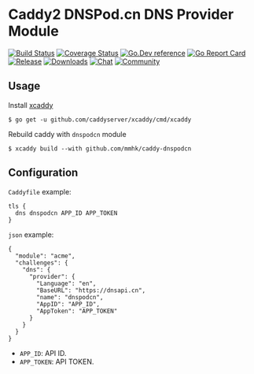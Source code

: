# Caddy2 DNSPod.cn DNS Provider Module
[![Build Status](https://img.shields.io/travis/clevergo/caddy-dnspodcn?style=flat-square)](https://travis-ci.org/clevergo/caddy-dnspodcn)
[![Coverage Status](https://img.shields.io/coveralls/github/clevergo/caddy-dnspodcn?style=flat-square)](https://coveralls.io/github/clevergo/caddy-dnspodcn)
[![Go.Dev reference](https://img.shields.io/badge/go.dev-reference-blue?logo=go&logoColor=white&style=flat-square)](https://pkg.go.dev/clevergo.tech/caddy-dnspodcn?tab=doc)
[![Go Report Card](https://goreportcard.com/badge/github.com/clevergo/caddy-dnspodcn?style=flat-square)](https://goreportcard.com/report/github.com/clevergo/caddy-dnspodcn)
[![Release](https://img.shields.io/github/release/clevergo/caddy-dnspodcn.svg?style=flat-square)](https://github.com/clevergo/caddy-dnspodcn/releases)
[![Downloads](https://img.shields.io/endpoint?url=https://pkg.clevergo.tech/api/badges/downloads/total/clevergo.tech/caddy-dnspodcn?style=flat-square)](https://pkg.clevergo.tech/clevergo.tech/caddy-dnspodcn)
[![Chat](https://img.shields.io/badge/chat-telegram-blue?style=flat-square)](https://t.me/clevergotech)
[![Community](https://img.shields.io/badge/community-forum-blue?style=flat-square&color=orange)](https://forum.clevergo.tech)


## Usage

Install [xcaddy](https://github.com/caddyserver/xcaddy)

```
$ go get -u github.com/caddyserver/xcaddy/cmd/xcaddy
```

Rebuild caddy with `dnspodcn` module

```shell
$ xcaddy build --with github.com/mmhk/caddy-dnspodcn
```

## Configuration

`Caddyfile` example:

```
tls {
  dns dnspodcn APP_ID APP_TOKEN
}
```

`json` example:

```
{
  "module": "acme",
  "challenges": {
    "dns": {
      "provider": {
        "Language": "en",
        "BaseURL": "https://dnsapi.cn",
        "name": "dnspodcn",
        "AppID": "APP_ID",
        "AppToken": "APP_TOKEN"
      }
    }
  }
}
```

- `APP_ID`: API ID.
- `APP_TOKEN`: API TOKEN.
